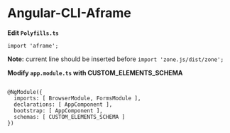 # Angular-CLI-Aframe

**Edit ```Polyfills.ts```**

```import 'aframe';```

**Note:** current line should be inserted before ```import 'zone.js/dist/zone';``` 


**Modify ```app.module.ts``` with CUSTOM_ELEMENTS_SCHEMA**

```import { NgModule, CUSTOM_ELEMENTS_SCHEMA } from '@angular/core';

@NgModule({
  imports: [ BrowserModule, FormsModule ],
  declarations: [ AppComponent ],
  bootstrap: [ AppComponent ],
  schemas: [ CUSTOM_ELEMENTS_SCHEMA ]
})

```
